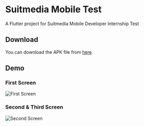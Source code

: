 # Suitmedia Mobile Test

A Flutter project for Suitmedia Mobile Developer Internship Test

## Download

You can download the APK file from [here](https://github.com/riVFerd/suitmedia-mobile-test/releases/download/v1.0.0/app-release.apk).

## Demo

### First Screen
![First Screen](./assets/demo/mobile-suitmedia_1.gif)

### Second & Third Screen
![Second Screen](./assets/demo/mobile-suitmedia_2.gif)